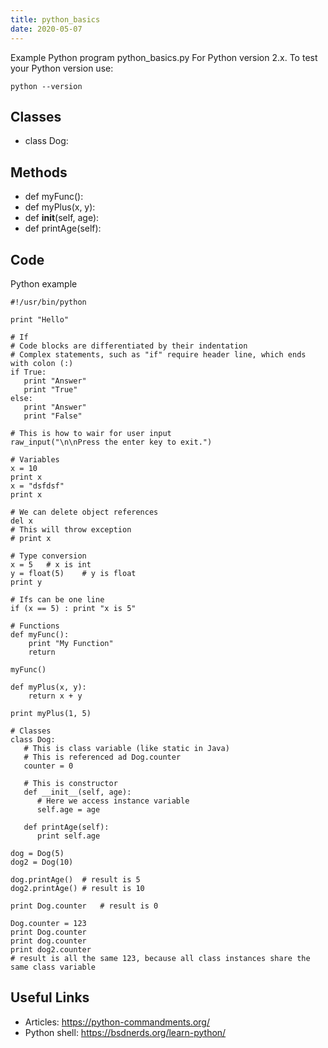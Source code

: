 ```yaml
---
title: python_basics
date: 2020-05-07
---
```

Example Python program python_basics.py
For Python version 2.x.
To test your Python version use:

    python --version


## Classes

* class Dog:

## Methods

* def myFunc():
* def myPlus(x, y):
*    def __init__(self, age):
*    def printAge(self):

## Code

Python example

    #!/usr/bin/python
    
    print "Hello"
    
    # If
    # Code blocks are differentiated by their indentation
    # Complex statements, such as "if" require header line, which ends with colon (:)
    if True:
       print "Answer"
       print "True"
    else:
       print "Answer"
       print "False"
    
    # This is how to wair for user input
    raw_input("\n\nPress the enter key to exit.")
    
    # Variables
    x = 10
    print x
    x = "dsfdsf"
    print x
    
    # We can delete object references
    del x
    # This will throw exception
    # print x
    
    # Type conversion
    x = 5	# x is int
    y = float(5)	# y is float
    print y
    
    # Ifs can be one line
    if (x == 5) : print "x is 5"
    
    # Functions
    def myFunc():
    	print "My Function"
    	return
    
    myFunc()
    
    def myPlus(x, y):
    	return x + y
    
    print myPlus(1, 5)
    
    # Classes
    class Dog:
       # This is class variable (like static in Java)
       # This is referenced ad Dog.counter
       counter = 0
     
       # This is constructor
       def __init__(self, age):
       	  # Here we access instance variable
          self.age = age
    
       def printAge(self):
          print self.age
    
    dog = Dog(5)
    dog2 = Dog(10)
    
    dog.printAge()	# result is 5
    dog2.printAge()	# result is 10
    
    print Dog.counter 	# result is 0
    
    Dog.counter = 123
    print Dog.counter
    print dog.counter
    print dog2.counter
    # result is all the same 123, because all class instances share the same class variable

## Useful Links

- Articles: https://python-commandments.org/
- Python shell: https://bsdnerds.org/learn-python/
